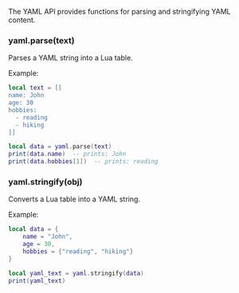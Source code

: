 The YAML API provides functions for parsing and stringifying YAML content.

### yaml.parse(text)
Parses a YAML string into a Lua table.

Example:
```lua
local text = [[
name: John
age: 30
hobbies:
  - reading
  - hiking
]]

local data = yaml.parse(text)
print(data.name)  -- prints: John
print(data.hobbies[1])  -- prints: reading
```

### yaml.stringify(obj)
Converts a Lua table into a YAML string.

Example:
```lua
local data = {
    name = "John",
    age = 30,
    hobbies = {"reading", "hiking"}
}

local yaml_text = yaml.stringify(data)
print(yaml_text)
``` 